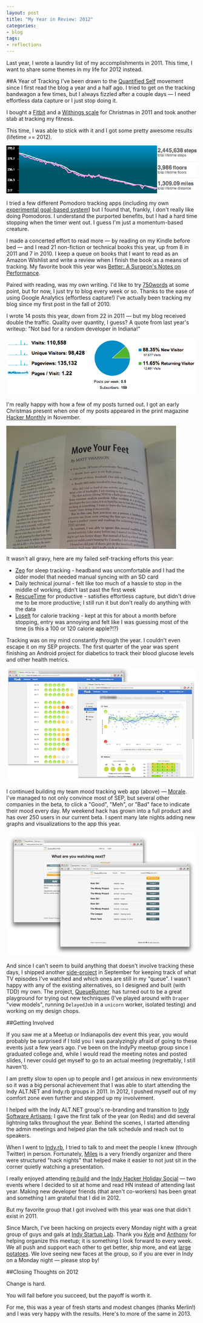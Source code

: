 ```yaml
---
layout: post
title: "My Year in Review: 2012"
categories:
- blog
tags:
- reflections
---
```


Last year, I wrote a laundry list of my accomplishments in 2011. This time, I want to
share some themes in my life for 2012 instead.

##A Year of Tracking
I've been drawn to the [Quantified Self][qs] movement since I first read the blog a year and a half ago. I 
tried to get on the tracking bandwagon a few times, but I always fizzled after a couple days &mdash; I need
effortless data capture or I just stop doing it.

I bought a [Fitbit][fb] and a [Withings scale][ws] for Christmas in 2011 and took another stab at tracking 
my fitness.

[qs]: http://quantifiedself.com/
[fb]: http://www.fitbit.com/
[ws]: http://www.withings.com/

This time, I was able to stick with it and I got some pretty awesome results (lifetime == 2012).

<div class="pic">
  <img alt="Becoming less of a fatass" src="/static/fitbit-stats.png">
</div>

I tried a few different Pomodoro tracking apps (including my own [experimental goal-based system][vine]) but I
found that, frankly, I don't really like doing Pomodoros. I understand the purported benefits, but I 
had a hard time stopping when the timer went out. I guess I'm just a momentum-based creature.

[vine]: https://gist.github.com/3753245

I made a concerted effort to read more &mdash; by reading on my Kindle before bed &mdash; and I read 21 
non-fiction or technical books this year, up from 8 in 2011 and 7 in 2010. I keep a queue on books that I 
want to read as an Amazon Wishlist and write a review when I finish the book as a means of tracking. My favorite
book this year was [Better: A Surgeon's Notes on Performance][better]. 

[better]: http://mdswanson.com/writeup/2012/10/14/better.html

Paired with reading, was my own writing. I'd like to try [750words][750] at some point, but for now, I just
try to blog every week or so. Thanks to the ease of using Google Analytics (effortless capture!) I've
actually been tracking my blog since my first post in the fall of 2010. 

I wrote 14 posts this year, down from 22 in 2011 &mdash; but my blog received double the traffic. Quality over 
quantity, I guess? A quote from last year's writeup: "Not bad for a random developer in Indiana!"

[750]: http://750words.com/

<div class="pic">
  <img alt="Problogger status ;-)" src="/static/blog-stats.png">
</div>

I'm really happy with how a few of my posts turned out. I got an early Christmas present when one of my
posts appeared in the print magazine [Hacker Monthly][hm] in November.

[hm]: http://hackermonthly.com/issue-30.html

<div class="pic">
  <img alt="Hacker Monthly November" src="/static/dead-tree.png">
</div>

It wasn't all gravy, here are my failed self-tracking efforts this year:

* [Zeo][z] for sleep tracking - headband was uncomfortable and I had the older model that needed manual syncing 
with an SD card
* Daily technical journal - felt like too much of a hassle to stop in the middle of working, didn't last past the first week
* [RescueTime][rt] for productive - satisfies effortless capture, but didn't drive me to be more productive; I still run it but don't really do anything with the data
* [LoseIt][li] for calorie tracking - kept at this for about a month before stopping, entry was annoying and felt like I was guessing most of the time (is this a 100 or 120 calorie apple?!?)

[z]: www.myzeo.com
[rt]: https://www.rescuetime.com/
[li]: http://www.loseit.com/

Tracking was on my mind constantly through the year. I couldn't even escape it on my SEP projects. The first
quarter of the year was spent finishing an Android project for diabetics to track their blood glucose levels
and other health metrics.

![](/static/morale-app-2012.png)

I continued building my team mood tracking web app (above) &mdash; [Morale][m]. I've managed to not only 
convince most of SEP, but several other companies in the beta, to click a "Good", "Meh", or "Bad" face to 
indicate their mood every day. My weekend hack has grown into a full product and has over 250 users in our 
current beta. I spent many late nights adding new graphs and visualizations to the app this year.

[m]: https://moraleapp.com/?utm_source=mdswanson

![](/static/queuerunner.png)

And since I can't seem to build anything that doesn't involve tracking these days, I shipped another 
[side-project][qg] in September for keeping track of what TV episodes I've watched and which ones are still 
in my "queue". I wasn't happy with any of the existing alternatives, so I designed and built (with TDD) my own.
The project, [QueueRunner][qr], has turned out to be a great playground for trying out new techniques (I've 
played around with `Draper` "view models", running `DelayedJob` in a `unicorn` worker, isolated testing) and 
working on my design chops.

[qg]: https://github.com/swanson/queue-runner
[qr]: http://www.queuerunner.com/

##Getting Involved

If you saw me at a Meetup or Indianapolis dev event this year, you would probably be surprised if I told you I 
was paralyzingly afraid of going to these events just a few years ago. I've been on the IndyPy meetup group 
since I graduated college and, while I would read the meeting notes and posted slides, I never could get myself 
to go to an actual meeting (regrettably, I still haven't). 

I am pretty slow to open up to people and I get anxious in new environments so it was a big personal 
achievement that I was able to start attending the Indy ALT.NET and Indy.rb groups in 2011. In 2012, I pushed 
myself out of my comfort zone even further and stepped up my involvement.

I helped with the Indy ALT.NET group's re-branding and transition to [Indy Software Artisans][isa]; I gave the 
first talk of the year (on Redis) and did several lightning talks throughout the year. Behind the scenes, I 
started attending the admin meetings and helped plan the talk schedule and reach out to speakers.

[isa]: http://indysa.org/

When I went to [Indy.rb][irb], I tried to talk to and meet the people I knew (through Twitter) in person. 
Fortunately, [Miles][mz] is a very friendly organizer and there were structured "hack nights" that helped make 
it easier to not just sit in the corner quietly watching a presentation.

[irb]: http://indyrb.org/
[mz]: https://twitter.com/mileszs

I really enjoyed attending [re:build][rb] and the [Indy Hacker Holiday Social][ih] &mdash; two events where I 
decided to  sit at home and read HN instead of attending last year. Making new developer friends (that aren't 
co-workers) has been great and something I am grateful that I did in 2012.

[rb]: http://www.rebuildconf.com/
[ih]: http://indyhackers.org/

But my favorite group that I got involved with this year was one that didn't exist in 2011. 

Since March,
I've been hacking on projects every Monday night with a great group of guys and gals at [Indy Startup Lab][isl].
Thank you [Kyle][k] and [Anthony][a] for helping organize this meetup; it is something I look forward 
to every week. We all push and support each other to get better, ship more, and eat [large potatoes][spud]. We 
love seeing new faces at the group, so if you are ever in Indy on a Monday night &mdash; please stop by!

[isl]: http://indystartuplab.org/
[k]: https://twitter.com/kyleashipley
[a]: https://twitter.com/panozzaj
[spud]: http://www.in.mcalistersdeli.com/menu/giant-spuds

##Closing Thoughts on 2012

Change is hard. 

You will fail before you succeed, but the payoff is worth it. 

For me, this was a year of fresh starts and modest changes (thanks Merlin!) and I was very happy with the 
results. Here's to more of the same in 2013.
